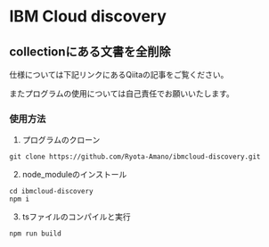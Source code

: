 # IBM Cloud discovery

## collectionにある文書を全削除
仕様については下記リンクにあるQiitaの記事をご覧ください。

またプログラムの使用については自己責任でお願いいたします。

### 使用方法
1. プログラムのクローン
```
git clone https://github.com/Ryota-Amano/ibmcloud-discovery.git
```
2. node_moduleのインストール
```
cd ibmcloud-discovery
npm i
```
3. tsファイルのコンパイルと実行
```
npm run build
```
